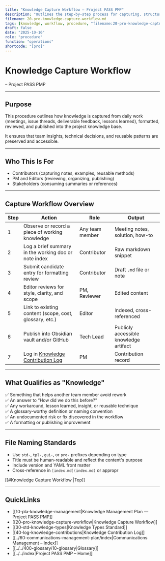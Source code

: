```yaml
---
title: "Knowledge Capture Workflow — Project PASS PMP"
description: "Outlines the step-by-step process for capturing, structuring, reviewing, and publishing reusable knowledge assets."
filename: 20-pro-knowledge-capture-workflow.md
tags: [knowledge, workflow, procedure, "filename:20-pro-knowledge-capture-workflow.md"]
draft: false
date: "2025-10-16"
role: "procedure"
function: "operations"
shortcode: "[pro]"
---
```



# Knowledge Capture Workflow 
– Project PASS PMP  

---

## Purpose

This procedure outlines how knowledge is captured from daily work (meetings, issue threads, deliverable feedback, lessons learned), formatted, reviewed, and published into the project knowledge base.

It ensures that team insights, technical decisions, and reusable patterns are preserved and accessible.

---

## Who This Is For

- Contributors (capturing notes, examples, reusable methods)  
- PM and Editors (reviewing, organizing, publishing)  
- Stakeholders (consuming summaries or references)  

---

## Capture Workflow Overview

| Step | Action | Role | Output |
|------|--------|------|--------|
| 1 | Observe or record a piece of working knowledge | Any team member | Meeting notes, solution, how-to |
| 2 | Log a brief summary in the working doc or note index | Contributor | Raw markdown snippet |
| 3 | Submit candidate entry for formatting review | Contributor | Draft `.md` file or note |
| 4 | Editor reviews for style, clarity, and scope | PM, Reviewer | Edited content |
| 5 | Link to existing content (scope, cost, glossary, etc.) | Editor | Indexed, cross-referenced |
| 6 | Publish into Obsidian vault and/or GitHub | Tech Lead | Publicly accessible knowledge artifact |
| 7 | Log in [Knowledge Contribution Log](log-knowledge-contributions.md) | PM | Contribution record |

---

## What Qualifies as "Knowledge"

✅ Something that helps another team member avoid rework  
✅ An answer to “How did we do this before?”  
✅ Any workaround, lesson learned, insight, or reusable technique  
✅ A glossary-worthy definition or naming convention  
✅ An undocumented risk or fix discovered in the workflow  
✅ A formatting or publishing improvement

---

## File Naming Standards

- Use `std-`, `tpl-`, `gui-`, or `pro-` prefixes depending on type  
- Title must be human-readable and reflect the content's purpose  
- Include version and YAML front matter  
- Cross-reference in `[index.md](index.md)` or appropr

[[#Knowledge Capture Workflow |Top]]

---

## QuickLinks
- [[10-pla-knowledge-management|Knowledge Management Plan — Project PASS PMP]]
- [[20-pro-knowledge-capture-workflow|Knowledge Capture Workflow]]
- [[30-std-knowledge-types|Knowledge Types Standard]]
- [[40-log-knowledge-contributions|Knowledge Contribution Log]]
- [[../60-communications-management-plan/index|Communications Management – Index]]
- [[../../400-glossary/10-glossary|Glossary]]
- [[../../index|Project PASS PMP – Home]]
